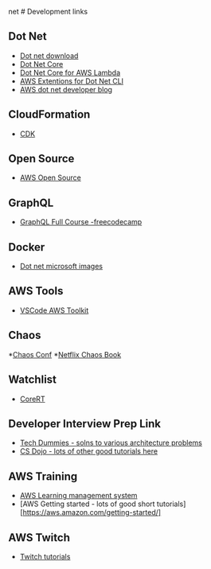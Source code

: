 net # Development links


## Dot Net

* [Dot net download](https://www.microsoft.com/net/download)
* [Dot Net Core](https://awslabs.github.io/aws-cdk/passing-in-data.html#getting-a-value-from-a-context-variable)
* [Dot Net Core for AWS Lambda](https://github.com/aws/aws-lambda-dotnet)
* [AWS Extentions for Dot Net CLI](https://github.com/aws/aws-extensions-for-dotnet-cli)
* [AWS dot net developer blog](https://aws.amazon.com/blogs/developer/category/programing-language/dot-net/)
## CloudFormation

*  [CDK](https://awslabs.github.io/aws-cdk/passing-in-data.html#getting-a-value-from-a-context-variable)

## Open Source

* [AWS Open Source](https://aws.amazon.com/opensource/)

## GraphQL

* [GraphQL Full Course -freecodecamp](https://www.youtube.com/watch?v=ed8SzALpx1Q)


## Docker

* [Dot net microsoft images](https://hub.docker.com/r/microsoft/dotnet/)

## AWS Tools
* [VSCode AWS Toolkit](https://github.com/aws/aws-toolkit-vscode)

## Chaos
*[Chaos Conf](https://www.youtube.com/watch?v=cefJd2v037U&list=PLLIx5ktghjqKtZdfDDyuJrlhC-ICfhVAN)
*[Netflix Chaos Book](https://www.oreilly.com/library/view/chaos-engineering/9781491988459/)


## Watchlist

* [CoreRT](https://github.com/dotnet/corert)


## Developer Interview Prep Link
* [Tech Dummies - solns to various architecture problems](https://www.youtube.com/channel/UCn1XnDWhsLS5URXTi5wtFTA)
* [CS Dojo - lots of other good tutorials here](https://www.youtube.com/playlist?list=PLBZBJbE_rGRVnpitdvpdY9952IsKMDuev)

## AWS Training
* [AWS Learning management system](https://www.aws.training/)
* [AWS Getting started - lots of good short tutorials][https://aws.amazon.com/getting-started/]

## AWS Twitch
* [Twitch tutorials](https://aws.amazon.com/developer/community/twitch/recordings/)

